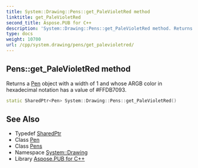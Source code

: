 ```yaml
---
title: System::Drawing::Pens::get_PaleVioletRed method
linktitle: get_PaleVioletRed
second_title: Aspose.PUB for C++
description: 'System::Drawing::Pens::get_PaleVioletRed method. Returns a Pen object with a width of 1 and whose ARGB color in hexadecimal notation has a value of #FFDB7093 in C++.'
type: docs
weight: 10700
url: /cpp/system.drawing/pens/get_palevioletred/
---
```

## Pens::get_PaleVioletRed method


Returns a [Pen](../../pen/) object with a width of 1 and whose ARGB color in hexadecimal notation has a value of #FFDB7093.

```cpp
static SharedPtr<Pen> System::Drawing::Pens::get_PaleVioletRed()
```

## See Also

* Typedef [SharedPtr](../../../system/sharedptr/)
* Class [Pen](../../pen/)
* Class [Pens](../)
* Namespace [System::Drawing](../../)
* Library [Aspose.PUB for C++](../../../)
